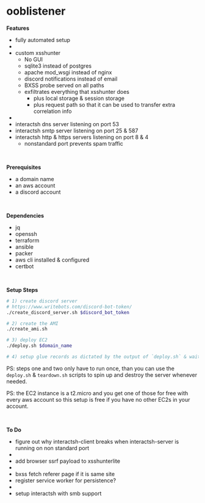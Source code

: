 ooblistener
==

**Features**
- fully automated setup
- 
- custom xsshunter
  - No GUI 
  - sqlite3 instead of postgres
  - apache mod_wsgi instead of nginx
  - discord notifications instead of email
  - BXSS probe served on all paths
  - exfiltrates everything that xsshunter does 
    - plus local storage & session storage
    - plus request path so that it can be used to transfer extra correlation info
- 
- interactsh dns server listening on port 53
- interactsh smtp server listening on port 25 & 587
- interactsh http & https servers listening on port 8 & 4
  - nonstandard port prevents spam traffic

</br>

**Prerequisites**
- a domain name
- an aws account
- a discord account

</br>

**Dependencies**
- jq
- openssh
- terraform
- ansible
- packer
- aws cli installed & configured
- certbot

</br>

**Setup Steps**
```bash
# 1) create discord server
# https://www.writebots.com/discord-bot-token/
./create_discord_server.sh $discord_bot_token

# 2) create the AMI
./create_ami.sh

# 3) deploy EC2
./deploy.sh $domain_name

# 4) setup glue records as dictated by the output of `deploy.sh` & wait for them to propagate
```

PS: steps one and two only have to run once, than you can use the `deploy.sh` & `teardown.sh` scripts to spin up and destroy the server whenever needed.

PS: the EC2 instance is a t2.micro and you get one of those for free with every aws account so this setup is free if you have no other EC2s in your account.

</br>

**To Do**
- figure out why interactsh-client breaks when interactsh-server is running on non standard port
- 
- add browser ssrf payload to xsshunterlite
- 
- bxss fetch referer page if it is same site
- register service worker for persistence?
-
- setup interactsh with smb support
